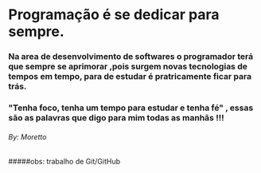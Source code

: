 # Programação é se dedicar para sempre.

### Na area de desenvolvimento de softwares o programador terá que sempre se aprimorar ,pois surgem novas tecnologias de tempos em tempo, para de estudar é pratricamente ficar para trás.

### "Tenha foco, tenha um tempo para estudar e tenha fé" , essas são as palavras que digo para mim todas as manhãs !!!

###### By: Moretto

#####obs: trabalho de Git/GitHub

  